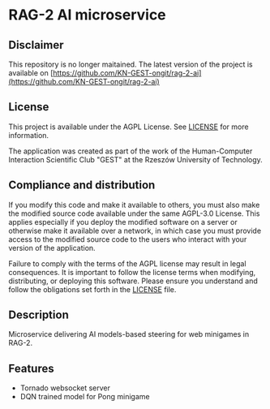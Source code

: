 # RAG-2 AI microservice

## Disclaimer

This repository is no longer maitained. The latest version of the project is available on [https://github.com/KN-GEST-ongit/rag-2-ai](https://github.com/KN-GEST-ongit/rag-2-ai)

## License

This project is available under the AGPL License. See [LICENSE](./LICENSE) for more information.
    
The application was created as part of the work of the Human-Computer Interaction Scientific Club "GEST" at the Rzeszów University of Technology.

## Compliance and distribution

If you modify this code and make it available to others, you must also make the modified source code available under the same AGPL-3.0 License. This applies especially if you deploy the modified software on a server or otherwise make it available over a network, in which case you must provide access to the modified source code to the users who interact with your version of the application.

Failure to comply with the terms of the AGPL license may result in legal consequences. It is important to follow the license terms when modifying, distributing, or deploying this software. Please ensure you understand and follow the obligations set forth in the [LICENSE](LICENSE) file.

## Description

Microservice delivering AI models-based steering for web minigames in RAG-2.

## Features

- Tornado websocket server
- DQN trained model for Pong minigame
